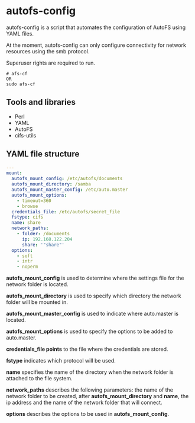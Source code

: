 # autofs-config

autofs-config is a script that automates the configuration of AutoFS using YAML files.

At the moment, autofs-config can only configure connectivity for network resources using the smb protocol.

Superuser rights are required to run.

```
# afs-cf
OR
sudo afs-cf
```

## Tools and libraries

* Perl
* YAML
* AutoFS
* cifs-utils

## YAML file structure

```yaml
---
mount:
  autofs_mount_config: /etc/autofs/documents
  autofs_mount_directory: /samba
  autofs_mount_master_config: /etc/auto.master
  autofs_mount_options:
    - timeout=360
    - browse
  credentials_file: /etc/autofs/secret_file
  fstype: cifs
  name: share
  network_paths:
    - folder: /documents
      ip: 192.168.122.204
      share: '"share"'
  options:
    - soft
    - intr
    - noperm
```

**autofs_mount_config** is used to determine where the settings file for the network folder is located.

**autofs_mount_directory** is used to specify which directory the network folder will be mounted in.

**autofs_mount_master_config** is used to indicate where auto.master is located.

**autofs_mount_options** is used to specify the options to be added to auto.master.

**credentials_file points** to the file where the credentials are stored.

**fstype** indicates which protocol will be used.

**name** specifies the name of the directory when the network folder is attached to the file system.

**network_paths** describes the following parameters: the name of the network folder to be created, after **autofs_mount_directory** and **name**, the ip address and the name of the network folder that will connect.

**options** describes the options to be used in **autofs_mount_config**.
